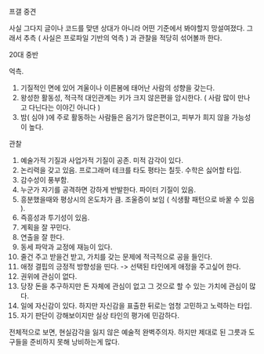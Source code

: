 프갤 중견

사실 그다지 글이나 코드를 맞댄 상대가 아니라 어떤 기준에서 봐야할지 망설여졌다.
그래서 추측 ( 사실은 프로파일 기반의 억측 ) 과 관찰을 적당히 섞어볼까 한다.

20대 중반

억측.
1.  기질적인 면에 있어 겨울이나 이른봄에 태어난 사람의 성향을 갖는다.
2.  왕성한 활동성, 적극적 대인관계는 키가 크지 않은편을 암시한다.
    ( 사람 많이 만나고 다닌다는 이야긴 아니다 )
3.  밤( 심야 )에 주로 활동하는 사람들은 음기가 많은편이고,
    피부가 희지 않을 가능성이 높다.

관찰
1.  예술가적 기질과 사업가적 기질이 공존. 미적 감각이 있다.
2.  논리력을 갖고 있음. 프로그래머 테크를 타도 평타는 칠듯. 수학은 싫어할 타입.
3.  감수성이 풍부함.
4.  누군가 자기를 공격하면 강하게 반발한다. 파이터 기질이 있음.
5.  흥분했을때와 평상시의 온도차가 큼. 조울증이 보임 ( 식생활 패턴으로 바꿀 수 있음 ).
6.  즉흥성과 투기성이 있음.
7.  계획을 잘 꾸민다.
8.  연출을 잘 한다.
9.  동세 파악과 교정에 재능이 있다.
10. 줄건 주고 받을건 받고, 가치를 갖는 문제에 적극적으로 공을 들인다.
11. 애정 결핍의 긍정적 방향성을 띤다. -> 선택된 타인에게 애정을 주고싶어 한다.
12. 권위에 관심이 없다.
13. 당장 돈을 추구하지만 돈 자체에 관심이 없고 그 것으로 할 수 있는 가치에 관심이 많다.
14. 일에 자신감이 있다. 하지만 자신감을 표출한 뒤로는 엄청 고민하고 노력하는 타입.
15. 자기 판단이 강해보이지만 실상 타인의 평가에 민감하다.

전체적으로 보면, 현실감각을 잃지 않은 예술적 완벽주의자.
하지만 제대로 된 그릇과 도구들을 준비하지 못해 낭비하는게 많다.